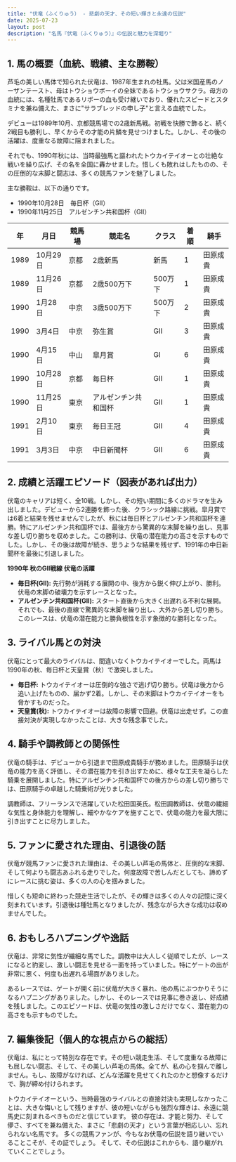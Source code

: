 ```yaml
---
title: "伏竜（ふくりゅう） - 悲劇の天才、その短い輝きと永遠の伝説"
date: 2025-07-23
layout: post
description: "名馬『伏竜（ふくりゅう）』の伝説と魅力を深堀り"
---
```


## 1. 馬の概要（血統、戦績、主な勝鞍）

芦毛の美しい馬体で知られた伏竜は、1987年生まれの牡馬。父は米国産馬のノーザンテースト、母はトウショウボーイの全妹であるトウショウサクラ。母方の血統には、名種牡馬であるリボーの血も受け継いでおり、優れたスピードとスタミナを兼ね備えた、まさに"サラブレッドの申し子"と言える血統でした。

デビューは1989年10月、京都競馬場での2歳新馬戦。初戦を快勝で飾ると、続く2戦目も勝利し、早くからその才能の片鱗を見せつけました。しかし、その後の活躍は、度重なる故障に阻まれました。

それでも、1990年秋には、当時最強馬と謳われたトウカイテイオーとの壮絶な戦いを繰り広げ、その名を全国に轟かせました。惜しくも敗れはしたものの、その圧倒的な末脚と闘志は、多くの競馬ファンを魅了しました。

主な勝鞍は、以下の通りです。

* 1990年10月28日　毎日杯（GII）
* 1990年11月25日　アルゼンチン共和国杯（GII）


| 年 | 月日     | 競馬場     | 競走名            | クラス | 着順 | 騎手      |
|---|----------|------------|-----------------|-------|-----|----------|
| 1989 | 10月29日 | 京都        | 2歳新馬           | 新馬   | 1    | 田原成貴  |
| 1989 | 11月26日 | 京都        | 2歳500万下         | 500万下 | 1    | 田原成貴  |
| 1990 | 1月28日  | 中京        | 3歳500万下         | 500万下 | 2    | 田原成貴  |
| 1990 | 3月4日   | 中京        | 弥生賞             | GII    | 3    | 田原成貴  |
| 1990 | 4月15日  | 中山        | 皐月賞             | GI    | 6    | 田原成貴  |
| 1990 | 10月28日 | 京都        | 毎日杯             | GII    | 1    | 田原成貴  |
| 1990 | 11月25日 | 東京        | アルゼンチン共和国杯 | GII    | 1    | 田原成貴  |
| 1991 | 2月10日  | 東京        | 毎日王冠           | GII    | 4    | 田原成貴  |
| 1991 | 3月3日   | 中京        | 中日新聞杯           | GII    | 6    | 田原成貴  |


## 2. 成績と活躍エピソード（図表があれば出力）

伏竜のキャリアは短く、全10戦。しかし、その短い期間に多くのドラマを生み出しました。デビューから2連勝を飾った後、クラシック路線に挑戦。皐月賞では6着と結果を残せませんでしたが、秋には毎日杯とアルゼンチン共和国杯を連勝。特にアルゼンチン共和国杯では、最後方から驚異的な末脚を繰り出し、見事な差し切り勝ちを収めました。この勝利は、伏竜の潜在能力の高さを示すものでした。しかし、その後は故障が続き、思うような結果を残せず、1991年の中日新聞杯を最後に引退しました。


**1990年 秋のGII戦線 伏竜の活躍**

* **毎日杯(GII):**  先行勢が消耗する展開の中、後方から鋭く伸び上がり、勝利。伏竜の末脚の破壊力を示すレースとなった。
* **アルゼンチン共和国杯(GII):**  スタート直後から大きく出遅れる不利な展開。それでも、最後の直線で驚異的な末脚を繰り出し、大外から差し切り勝ち。このレースは、伏竜の潜在能力と勝負根性を示す象徴的な勝利となった。


## 3. ライバル馬との対決

伏竜にとって最大のライバルは、間違いなくトウカイテイオーでした。両馬は1990年の秋、毎日杯と天皇賞（秋）で激突しました。

* **毎日杯:**  トウカイテイオーは圧倒的な強さで逃げ切り勝ち。伏竜は後方から追い上げたものの、届かず2着。しかし、その末脚はトウカイテイオーをも脅かすものだった。
* **天皇賞(秋):**  トウカイテイオーは故障の影響で回避。伏竜は出走せず。この直接対決が実現しなかったことは、大きな残念事でした。


## 4. 騎手や調教師との関係性

伏竜の騎手は、デビューから引退まで田原成貴騎手が務めました。田原騎手は伏竜の能力を高く評価し、その潜在能力を引き出すために、様々な工夫を凝らした騎乗を展開しました。特にアルゼンチン共和国杯での後方からの差し切り勝ちでは、田原騎手の卓越した騎乗術が光りました。

調教師は、フリーランスで活躍していた松田国英氏。松田調教師は、伏竜の繊細な気性と身体能力を理解し、細やかなケアを施すことで、伏竜の能力を最大限に引き出すことに尽力しました。


## 5. ファンに愛された理由、引退後の話

伏竜が競馬ファンに愛された理由は、その美しい芦毛の馬体と、圧倒的な末脚、そして何よりも闘志あふれる走りでした。何度故障で苦しんだとしても、諦めずにレースに挑む姿は、多くの人の心を掴みました。

惜しくも短命に終わった競走生活でしたが、その輝きは多くの人々の記憶に深く刻まれています。引退後は種牡馬となりましたが、残念ながら大きな成功は収めませんでした。


## 6. おもしろハプニングや逸話

伏竜は、非常に気性が繊細な馬でした。調教中は大人しく従順でしたが、レースになると豹変し、激しい闘志を見せる一面を持っていました。特にゲートの出が非常に悪く、何度も出遅れる場面がありました。

あるレースでは、ゲートが開く前に伏竜が大きく暴れ、他の馬にぶつかりそうになるハプニングがありました。しかし、そのレースでは見事に巻き返し、好成績を残しました。このエピソードは、伏竜の気性の激しさだけでなく、潜在能力の高さをも示すものでした。


## 7. 編集後記（個人的な視点からの総括）

伏竜は、私にとって特別な存在です。その短い競走生活、そして度重なる故障にも屈しない闘志、そして、その美しい芦毛の馬体。全てが、私の心を掴んで離しません。もし、故障がなければ、どんな活躍を見せてくれたのかと想像するだけで、胸が締め付けられます。

トウカイテイオーという、当時最強のライバルとの直接対決も実現しなかったことは、大きな悔いとして残りますが、彼の短いながらも強烈な輝きは、永遠に競馬史に刻まれるべきものだと信じています。  彼の存在は、才能と努力、そして儚さ、すべてを兼ね備えた、まさに「悲劇の天才」という言葉が相応しい、忘れられない名馬です。  多くの競馬ファンが、今もなお伏竜の伝説を語り継いでいることこそが、その証でしょう。  そして、その伝説はこれからも、語り継がれていくことでしょう。
